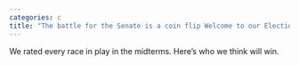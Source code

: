 ```yaml
---
categories: c
title: "The battle for the Senate is a coin flip Welcome to our Election Forecast"
---
```

We rated every race in play in the midterms. Here’s who we think will win.